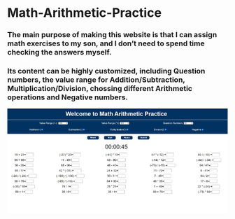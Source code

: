 # Math-Arithmetic-Practice
### The main purpose of making this website is that I can assign math exercises to my son, and I don’t need to spend time checking the answers myself.
### Its content can be highly customized, including Question numbers, the value range for Addition/Subtraction, Multiplication/Division, chossing different Arithmetic operations and Negative numbers.
<img src='Math practice.JPG' alt='' width='800' heigh='600'>
